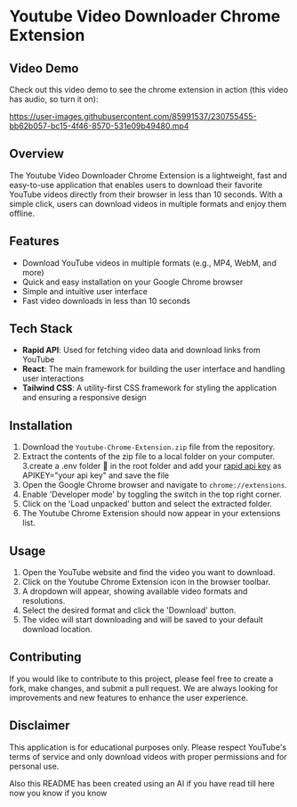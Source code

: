 # Youtube Video Downloader Chrome Extension

## Video Demo
Check out this video demo to see the chrome extension in action (this video has audio, so turn it on):

https://user-images.githubusercontent.com/85991537/230755455-bb62b057-bc15-4f46-8570-531e09b49480.mp4



## Overview

The Youtube Video Downloader Chrome Extension is a lightweight, fast and easy-to-use application that enables users to download their favorite YouTube videos directly from their browser in less than 10 seconds. With a simple click, users can download videos in multiple formats and enjoy them offline.


## Features

- Download YouTube videos in multiple formats (e.g., MP4, WebM, and more)
- Quick and easy installation on your Google Chrome browser
- Simple and intuitive user interface
- Fast video downloads in less than 10 seconds

## Tech Stack

- **Rapid API**: Used for fetching video data and download links from YouTube
- **React**: The main framework for building the user interface and handling user interactions
- **Tailwind CSS**: A utility-first CSS framework for styling the application and ensuring a responsive design

## Installation

1. Download the `Youtube-Chrome-Extension.zip` file from the repository.
2. Extract the contents of the zip file to a local folder on your computer.
3.create a .env folder 📂 in the root folder and add your [rapid api key](https://rapidapi.com/ashutosh05/api/aiov-download-youtube-videos) as APIKEY="your api key" and save the file
3. Open the Google Chrome browser and navigate to `chrome://extensions`.
4. Enable 'Developer mode' by toggling the switch in the top right corner.
5. Click on the 'Load unpacked' button and select the extracted folder.
6. The Youtube Chrome Extension should now appear in your extensions list.

## Usage

1. Open the YouTube website and find the video you want to download.
2. Click on the Youtube Chrome Extension icon in the browser toolbar.
3. A dropdown will appear, showing available video formats and resolutions.
4. Select the desired format and click the 'Download' button.
5. The video will start downloading and will be saved to your default download location.

## Contributing

If you would like to contribute to this project, please feel free to create a fork, make changes, and submit a pull request. We are always looking for improvements and new features to enhance the user experience.

## Disclaimer

This application is for educational purposes only. Please respect YouTube's terms of service and only download videos with proper permissions and for personal use.

Also this README has been created using an AI if you have read till here now you know if you know 
